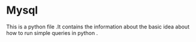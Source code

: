 # Mysql
This is a python file .It contains the information about the basic idea about how to run simple queries in python .
